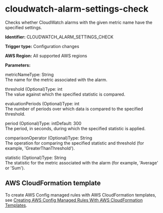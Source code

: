 # cloudwatch\-alarm\-settings\-check<a name="cloudwatch-alarm-settings-check"></a>

Checks whether CloudWatch alarms with the given metric name have the specified settings\. 

**Identifier:** CLOUDWATCH\_ALARM\_SETTINGS\_CHECK

**Trigger type:** Configuration changes

**AWS Region:** All supported AWS regions

**Parameters:**

metricNameType: String  
The name for the metric associated with the alarm\.

threshold \(Optional\)Type: int  
The value against which the specified statistic is compared\.

evaluationPeriods \(Optional\)Type: int  
The number of periods over which data is compared to the specified threshold\.

period \(Optional\)Type: intDefault: 300  
The period, in seconds, during which the specified statistic is applied\.

comparisonOperator \(Optional\)Type: String  
The operation for comparing the specified statistic and threshold \(for example, 'GreaterThanThreshold'\)\.

statistic \(Optional\)Type: String  
The statistic for the metric associated with the alarm \(for example, 'Average' or 'Sum'\)\.

## AWS CloudFormation template<a name="w29aac11c33c17b7c65c15"></a>

To create AWS Config managed rules with AWS CloudFormation templates, see [Creating AWS Config Managed Rules With AWS CloudFormation Templates](aws-config-managed-rules-cloudformation-templates.md)\.